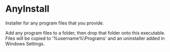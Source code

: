 # AnyInstall
Installer for any program files that you provide.
                
Add any program files to a folder, then drop that folder onto this executable.
Files will be copied to '%username%\Programs' and an uninstaller added in Windows Settings.
